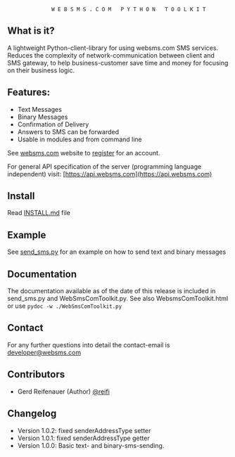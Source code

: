 
 
                  W E B S M S . C O M   P Y T H O N   T O O L K I T 


What is it?
-----------

  A lightweight Python-client-library for using websms.com SMS services.
  Reduces the complexity of network-communication between client and SMS gateway, 
  to help business-customer save time and money for focusing on their business logic.

Features:
---------

 * Text Messages
 * Binary Messages
 * Confirmation of Delivery
 * Answers to SMS can be forwarded
 * Usable in modules and from command line

See [websms.com](http://websms.com) website to [register](https://account.websms.com/#/) for an account.

For general API specification of the server (programming language independent) visit: [https://api.websms.com](https://api.websms.com)

Install
-------------
  Read [INSTALL.md](INSTALL.md) file

Example
-------
See [send_sms.py](send_sms.py) for an example on how to send text and binary messages

Documentation
-------------
  The documentation available as of the date of this release is included 
  in send_sms.py and WebSmsComToolkit.py.
  See also WebsmsComToolkit.html or use `pydoc -w ./WebSmsComToolkit.py`
  
Contact
-------
  For any further questions into detail the contact-email is developer@websms.com

Contributors
------------

* Gerd Reifenauer (Author) [@reifi](https://github.com/reifi)
   
Changelog
---------
* Version 1.0.2: fixed senderAddressType setter
* Version 1.0.1: fixed senderAddressType getter
* Version 1.0.0: Basic text- and binary-sms-sending.
